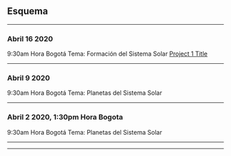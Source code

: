 ## Esquema

---

### Abril 16 2020 

9:30am Hora Bogotá
Tema: Formación del Sistema Solar
[Project 1 Title](/zoom)

---

### Abril 9 2020 

9:30am Hora Bogotá
Tema: Planetas del Sistema Solar

---

### Abril 2 2020, 1:30pm Hora Bogota

9:30am Hora Bogotá
Tema: Planetas del Sistema Solar


---




---

